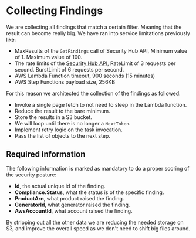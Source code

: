 # Collecting Findings

We are collecting all findings that match a certain filter. Meaning that the result can become really big. We have ran into service limitations previously like:

- MaxResults of the `GetFindings` call of Security Hub API, Minimum value of 1. Maximum value of 100.
- The rate limits of the [Security Hub API](https://docs.aws.amazon.com/securityhub/1.0/APIReference/Welcome.html), RateLimit of 3 requests per second. BurstLimit of 6 requests per second.
- AWS Lambda Function timeout, 900 seconds (15 minutes)
- AWS Step Functions payload size, 256KB

For this reason we architected the collection of the findings as followed:

- Invoke a single page fetch to not need to sleep in the Lambda function.
- Reduce the result to the bare minimum.
- Store the results in a S3 bucket.
- We will loop until there is no longer a `NextToken`.
- Implement retry logic on the task invocation.
- Pass the list of objects to the next step.

## Required information

The following information is marked as mandatory to do a proper scoring of the security posture:

- **Id**, the actual unique id of the finding.
- **Compliance.Status**, what the status is of the specific finding.
- **ProductArn**, what product raised the finding.
- **GeneratorId**, what generator raised the finding.
- **AwsAccountId**, what account raised the finding.

By stripping out all the other data we are reducing the needed storage on S3, and improve the overall speed as we don't need to shift big files around.
